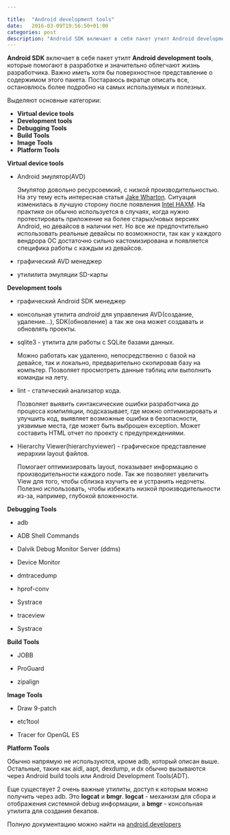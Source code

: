 ```yaml
---

title:  "Android development tools"
date:   2016-03-09T19:56:50+01:00
categories: post
description: "Android SDK включает в себя пакет утилт Android development tools, которые помогают в разработке и значительно облегчают жизнь разработчика. Важно иметь хотя бы поверхностное представление о содержимом этого пакета. Постараюсь вкратце описать все, остановлюсь более подробно на самых используемых и полезных."
---
```


**Android SDK** включает в себя пакет утилт **Android development tools**, которые помогают в разработке и значительно облегчают жизнь разработчика. Важно иметь хотя бы поверхностное представление о содержимом этого пакета. Постараюсь вкратце описать все, остановлюсь более подробно на самых используемых и полезных.

Выделяют основные категории:

- **Virtual device tools**
- **Development tools**
- **Debugging Tools**
- **Build Tools**
- **Image Tools**
- **Platform Tools**


**Virtual device tools**

- Android эмулятор(AVD)

   Эмулятор довольно ресурсоемкий, с низкой производительностью. На эту    тему есть интересная статья [Jake Wharton][JAKE_WHARTON]. Ситуация  изменилась в лучшую сторону после появления [Intel HAXM][haxm].
На практике он обычно используется в случаях, когда нужно протестировать приложение на более старых/новых версиях Android, но девайсов в наличии нет. Но все же предпочтительно использовать реальные девайсы по возможности, так как у каждого вендрора ОС достаточно сильно кастомизирована и появляется специфика работы с каждым из девайсов.

- графический AVD менеджер

- утилилита эмуляции SD-карты


**Development tools**

- графический Android SDK менеджер

- консольная утилита *android* для управления AVD(создание, удаление...), SDK(обновление) а так же она может создавать и обновлять проекты.

- sqlite3 - утилита для работы с SQLite базами данных.

     Можно работать как удаленно, непосредственно с базой на девайсе, так и локально, предварительно скопировав базу на компьтер. Позволяет просмотреть данные таблиц или выполнить команды на лету.

- lint - статический анализатор кода.

     Позволяет выявить синтаксические ошибки разработчика до процесса компиляции, подсказывает, где можно оптимизировать и улучшить код,  выявляет возможные ошибки в безопасности, уязвимые места, где может быть выброшен exception. Может составить HTML отчет по проекту с предупреждениями.

 - Hierarchy Viewer(hierarchyviewer) - графическое представление иерархии layout файлов.

     Помогает оптимизировать layout, показывает информацию о производительности каждого node. Так же позволяет увеличить View для того, чтобы сблизка изучить ее и устранить недочеты. Полезно использовать, чтобы избежать низкой производительности из-за, например, глубокой вложенности.


 **Debugging Tools**

 - adb

 - ADB Shell Commands

 - Dalvik Debug Monitor Server (ddms)

 - Device Monitor

 - dmtracedump

 - hprof-conv

 - Systrace

 - traceview

 - Systrace


 **Build Tools**

 - JOBB

 - ProGuard

 - zipalign



 **Image Tools**

 - Draw 9-patch

 - etc1tool

 - Tracer for OpenGL ES


 **Platform Tools**

Обычно напрямую не используются, кроме adb, который описан выше. Остальные, такие как aidl, aapt, dexdump, и dx обычно вызываются через Android build tools или Android Development Tools(ADT).


Еще существует 2 очень важные утилиты, доступ к которым можно получить через adb. Это **logcat** и **bmgr**. **logcat** - механизм для сбора и отображения системной debug информации, а **bmgr** - консольная утилита для создания бекапов.



Полную документацию можно найти на [android.developers][original_link]

[original_link]:  http://developer.android.com/tools/help/index.html
[JAKE_WHARTON]:  http://jakewharton.com/android-needs-a-simulator/
[haxm]: https://software.intel.com/en-us/android/articles/intel-hardware-accelerated-execution-manager
